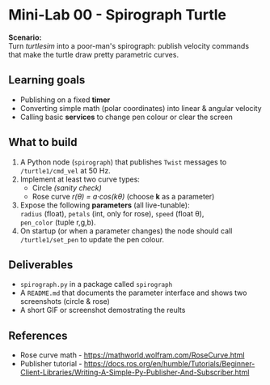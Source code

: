 # Mini-Lab 00 - Spirograph Turtle

**Scenario:**  
Turn *turtlesim* into a poor-man's spirograph: publish velocity commands that make the turtle draw pretty parametric curves.

## Learning goals
* Publishing on a fixed **timer**
* Converting simple math (polar coordinates) into linear & angular velocity
* Calling basic **services** to change pen colour or clear the screen

## What to build
1. A Python node (`spirograph`) that publishes `Twist` messages to `/turtle1/cmd_vel` at 50 Hz.  
2. Implement at least two curve types:  
   * Circle *(sanity check)*  
   * Rose curve *r(θ) = a·cos(kθ)* (choose **k** as a parameter)  
3. Expose the following **parameters** (all live-tunable):  
   `radius` (float), `petals` (int, only for rose), `speed` (float θ̇), `pen_color` (tuple r,g,b).  
4. On startup (or when a parameter changes) the node should call `/turtle1/set_pen` to update the pen colour.

## Deliverables
* `spirograph.py` in a package called `spirograph`
* A `README.md` that documents the parameter interface and shows two screenshots (circle & rose)
* A short GIF or screenshot demostrating the reults

## References
* Rose curve math - <https://mathworld.wolfram.com/RoseCurve.html>
* Publisher tutorial - <https://docs.ros.org/en/humble/Tutorials/Beginner-Client-Libraries/Writing-A-Simple-Py-Publisher-And-Subscriber.html>
